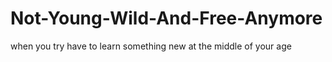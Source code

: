 # Not-Young-Wild-And-Free-Anymore
when you try have to learn something new at the middle of your age
